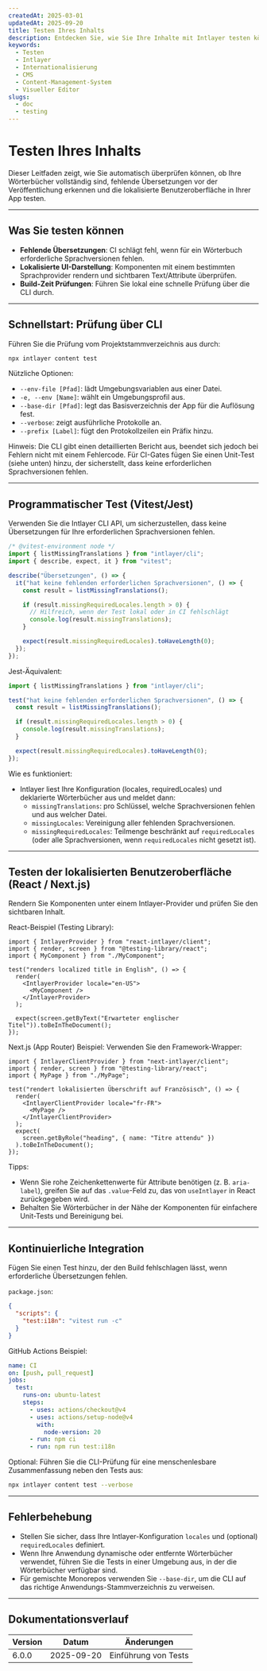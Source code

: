 ```yaml
---
createdAt: 2025-03-01
updatedAt: 2025-09-20
title: Testen Ihres Inhalts
description: Entdecken Sie, wie Sie Ihre Inhalte mit Intlayer testen können.
keywords:
  - Testen
  - Intlayer
  - Internationalisierung
  - CMS
  - Content-Management-System
  - Visueller Editor
slugs:
  - doc
  - testing
---
```


# Testen Ihres Inhalts

Dieser Leitfaden zeigt, wie Sie automatisch überprüfen können, ob Ihre Wörterbücher vollständig sind, fehlende Übersetzungen vor der Veröffentlichung erkennen und die lokalisierte Benutzeroberfläche in Ihrer App testen.

---

## Was Sie testen können

- **Fehlende Übersetzungen**: CI schlägt fehl, wenn für ein Wörterbuch erforderliche Sprachversionen fehlen.
- **Lokalisierte UI-Darstellung**: Komponenten mit einem bestimmten Sprachprovider rendern und sichtbaren Text/Attribute überprüfen.
- **Build-Zeit Prüfungen**: Führen Sie lokal eine schnelle Prüfung über die CLI durch.

---

## Schnellstart: Prüfung über CLI

Führen Sie die Prüfung vom Projektstammverzeichnis aus durch:

```bash
npx intlayer content test
```

Nützliche Optionen:

- `--env-file [Pfad]`: lädt Umgebungsvariablen aus einer Datei.
- `-e, --env [Name]`: wählt ein Umgebungsprofil aus.
- `--base-dir [Pfad]`: legt das Basisverzeichnis der App für die Auflösung fest.
- `--verbose`: zeigt ausführliche Protokolle an.
- `--prefix [Label]`: fügt den Protokollzeilen ein Präfix hinzu.

Hinweis: Die CLI gibt einen detaillierten Bericht aus, beendet sich jedoch bei Fehlern nicht mit einem Fehlercode. Für CI-Gates fügen Sie einen Unit-Test (siehe unten) hinzu, der sicherstellt, dass keine erforderlichen Sprachversionen fehlen.

---

## Programmatischer Test (Vitest/Jest)

Verwenden Sie die Intlayer CLI API, um sicherzustellen, dass keine Übersetzungen für Ihre erforderlichen Sprachversionen fehlen.

```ts fileName=i18n.test.ts
/* @vitest-environment node */
import { listMissingTranslations } from "intlayer/cli";
import { describe, expect, it } from "vitest";

describe("Übersetzungen", () => {
  it("hat keine fehlenden erforderlichen Sprachversionen", () => {
    const result = listMissingTranslations();

    if (result.missingRequiredLocales.length > 0) {
      // Hilfreich, wenn der Test lokal oder in CI fehlschlägt
      console.log(result.missingTranslations);
    }

    expect(result.missingRequiredLocales).toHaveLength(0);
  });
});
```

Jest-Äquivalent:

```ts fileName=i18n.test.ts
import { listMissingTranslations } from "intlayer/cli";

test("hat keine fehlenden erforderlichen Sprachversionen", () => {
  const result = listMissingTranslations();

  if (result.missingRequiredLocales.length > 0) {
    console.log(result.missingTranslations);
  }

  expect(result.missingRequiredLocales).toHaveLength(0);
});
```

Wie es funktioniert:

- Intlayer liest Ihre Konfiguration (locales, requiredLocales) und deklarierte Wörterbücher aus und meldet dann:
  - `missingTranslations`: pro Schlüssel, welche Sprachversionen fehlen und aus welcher Datei.
  - `missingLocales`: Vereinigung aller fehlenden Sprachversionen.
  - `missingRequiredLocales`: Teilmenge beschränkt auf `requiredLocales` (oder alle Sprachversionen, wenn `requiredLocales` nicht gesetzt ist).

---

## Testen der lokalisierten Benutzeroberfläche (React / Next.js)

Rendern Sie Komponenten unter einem Intlayer-Provider und prüfen Sie den sichtbaren Inhalt.

React-Beispiel (Testing Library):

```tsx
import { IntlayerProvider } from "react-intlayer/client";
import { render, screen } from "@testing-library/react";
import { MyComponent } from "./MyComponent";

test("renders localized title in English", () => {
  render(
    <IntlayerProvider locale="en-US">
      <MyComponent />
    </IntlayerProvider>
  );

  expect(screen.getByText("Erwarteter englischer Titel")).toBeInTheDocument();
});
```

Next.js (App Router) Beispiel: Verwenden Sie den Framework-Wrapper:

```tsx
import { IntlayerClientProvider } from "next-intlayer/client";
import { render, screen } from "@testing-library/react";
import { MyPage } from "./MyPage";

test("rendert lokalisierten Überschrift auf Französisch", () => {
  render(
    <IntlayerClientProvider locale="fr-FR">
      <MyPage />
    </IntlayerClientProvider>
  );
  expect(
    screen.getByRole("heading", { name: "Titre attendu" })
  ).toBeInTheDocument();
});
```

Tipps:

- Wenn Sie rohe Zeichenkettenwerte für Attribute benötigen (z. B. `aria-label`), greifen Sie auf das `.value`-Feld zu, das von `useIntlayer` in React zurückgegeben wird.
- Behalten Sie Wörterbücher in der Nähe der Komponenten für einfachere Unit-Tests und Bereinigung bei.

---

## Kontinuierliche Integration

Fügen Sie einen Test hinzu, der den Build fehlschlagen lässt, wenn erforderliche Übersetzungen fehlen.

`package.json`:

```json
{
  "scripts": {
    "test:i18n": "vitest run -c"
  }
}
```

GitHub Actions Beispiel:

```yaml
name: CI
on: [push, pull_request]
jobs:
  test:
    runs-on: ubuntu-latest
    steps:
      - uses: actions/checkout@v4
      - uses: actions/setup-node@v4
        with:
          node-version: 20
      - run: npm ci
      - run: npm run test:i18n
```

Optional: Führen Sie die CLI-Prüfung für eine menschenlesbare Zusammenfassung neben den Tests aus:

```bash
npx intlayer content test --verbose
```

---

## Fehlerbehebung

- Stellen Sie sicher, dass Ihre Intlayer-Konfiguration `locales` und (optional) `requiredLocales` definiert.
- Wenn Ihre Anwendung dynamische oder entfernte Wörterbücher verwendet, führen Sie die Tests in einer Umgebung aus, in der die Wörterbücher verfügbar sind.
- Für gemischte Monorepos verwenden Sie `--base-dir`, um die CLI auf das richtige Anwendungs-Stammverzeichnis zu verweisen.

---

## Dokumentationsverlauf

| Version | Datum      | Änderungen           |
| ------- | ---------- | -------------------- |
| 6.0.0   | 2025-09-20 | Einführung von Tests |
